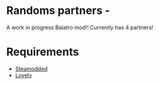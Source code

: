 # Randoms partners - 
A work in progress Balatro mod!!
Currently has 4 partners!

# Requirements
- [Steamodded](https://github.com/Steamopollys/Steamodded)
- [Lovely](https://github.com/ethangreen-dev/lovely-injector)